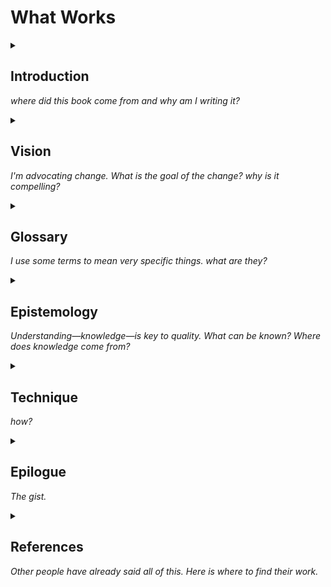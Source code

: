 # What Works

<details>
<summary>

## Introduction

_where did this book come from and why am I writing it?_

</summary>

- I aim to write software that doesn't have any bugs—that does exactly what I intend it to do.
- this book is a list of things I have tried that work
- mostly invented by other people
- some of this stuff has been known for 50+ years

### Advice about software development is contextual. Stay skeptical.

### This is all stuff that has actually worked in practice.

### This book can provide the start of a pattern language for your team.

### If it hurts, backtrack and try something else

### This is all old news

- TDD + the unix philosophy + XP + Christopher Alexander + the _Tao Te Ching_


### TL;DR: it's the Unix philosophy plus TDD (plus algebraic types, where available)

what isn't it? i.e. what have I tried that _hasn't_ worked?
- a lot of OOP: inheritance, active objects
- naive top-down procedural decomp
- pure functional programming
- just thinking harder or being smarter
- ATDD

what haven't I tried in earnest?
- logic programming

### TDD

### The Unix Philosophy

### Algebraic Types

</details>

<details>
<summary>

## Vision

_I'm advocating change. What is the goal of the change? why is it compelling?_

</summary>

### To what end? Quality.

- a quality system is/does what you expect
- "everything that helps is there, and everything that doesn't is left out" (find C.A. quote; this is a paraphrase)
- helps us feel at home, alive, present, comfortable, ourselves
  - we spend more and more of our time using computers. we need this.

### Mental Modeling

the opposite: confusion, feeling like a pinball, anxiety

### The means: Fast Feedback and transparency

When we can see more about what's going on in the system, we can mentally model its inner workings. When we can try things out and observe the result, we can learn what the system does by experimenting with it. The quicker we can do this, the quicker we reach a level of comfort where we experience quality.


### A vision of the future

- a bit disingenuous to call this a vision of the future. I've lived it.

- you come into work Monday morning. Failing test on your workstation reminds you where you left off the previous Friday. You fix the code, and within milliseconds, the test results turn blue-green indicating that all 1500 tests in your project are passing. You notice that, with your fix, there's now a redundant conditional in the code, and you remove it. The steady green of the test results confirms that this was a good idea.
- Backlog-based team standup
    - PM watched (via telemetry) some users apparently get confused by the new account-switching UX. He's going to collaborate with the team's designer for the next hour to work out a fix. He'd like one engineer to be there to give rough estimates of cost as they spitball solutions.
    - A quick conference between you and your pair- you decide that since your current feature is close to done, you will solo on the finishing touches and deploy it to the staging environment while your partner joins the PM and designer. You finish and deploy the code to staging in about 15 minutes (since deploying is just pushing to the main git branch; automation does the rest). You spend the next 45 minutes cleaning up some tech debt in a file you worked on recently.
    - Your pair returns. At this point, it's time for the weekly planning meeting. The PM describes the upcoming features and asks the engineers if they have any initial questions

When you return from the meeting, you notice the team's CI monitor is red! A quick check of the git history confirms that you were the one who pushed last, so after a quick conference with your team it is decided that you will work on fixing the build initially. By inspecting the test output, you quickly discover the problem: the CI server's timezone is set to UTC, but a test you added assumes that the system time will be in your local timezone. You fix the test so it will work reliably no matter in which timezone it's run. You commit and push your changes. The whole process takes about 5 minutes.

- next story you pick up is the one your pairing partner helped define this morning. (it's at the top of the backlog)

### Reflection on the vision

- the point is not to avoid making mistakes, but to catch them quickly (ideally, before users are affected) and reduce risk.

</details>

<details>
<summary>

## Glossary

_I use some terms to mean very specific things. what are they?_

</summary>

### Ways of Categorizing Tests

### Formal Test

### Informal Test

### Automated Test

### Manual Test

### Exploratory Testing

### Unit Test

### System Test

### Fast Test

### Slow Test

### Testing metaphors

- red
- green
- flake
- brittle
- against
- drive
    - in the way that an engine _drives_ a machine. tests provide the motive force
      for development
    - TODO: get a copy of _TDD by example_ and confirm that this is what Kent Beck intended.

### Test Doubles

- double
- dummy
- stub
- spy
- mock
- fake

### Test-Driven Development

### Algebraic Type Systems

- important differences from Java or C-style types
  - no null pointers or null object references
  - union types instead
  - can prove desirable properties of programs
  - check for exhaustive handling of different cases
- Bob Martin warns against embedding null-checking in the type system
  - The warning may be wise if your goal is to minimize changes to code
  - Forcing arguments to be present may complicate testing... but the
    existence of params that are sometimes not used may be
    a design smell! Possible solution: bottom type.

### Computational Process

### The Four Levels of Capability

- data
- computation
- machine
- effect

</details>

<details>
<summary>

## Epistemology

_Understanding—knowledge—is key to quality. What can be known? Where does knowledge come from?_

</summary>

### Inductive and Deductive reasoning

### The scientific method

### Analogy between science and TDD

### Tests as instruments

### Types are Proofs

### What types and tests can and can't do

</details>

<details>
<summary>

## Technique

_how?_

</summary>

<details>
<summary>

### Get Useful Feedback in 400 Milliseconds

</summary>

- tests
- types
- dev environment
- linters
- easier said than done. how do you make tests that fast?
    - you may need to write your own test framework (for now)
    - mock everything? nope.
    - you will need to change how you design.

</details>

### Interface design drives tests; tests drive implementation

### Designing top-down

- input/processing/output (Eric Roberts: _The Art and Science of C_)
- phrase the processing steps as app-agnostic utilities.
- hiding "implementation details" at this level is often detrimental.
- the goal should be to state what the program needs to do as straightforwardly as possible.
  Imagine reading the code aloud to another programmer. Would it help them understand
  how the problem gets solved? Or is it too vague, too high-level to actually explain anything?
  Or too low-level and grubby, so the solution is obscured?

### Limiting call depth

- too many layers make the code hard to follow
- a clear separation between mechanism and policy helps greatly.
  The mechanism code can have several layers of calls without causing readability
  problems, since it will seldom need to be read.

### Bring the language up to meet the problem

- pure top-down design breaks a problem into smaller and smaller pieces until the pieces
  are the fundamental operations of the programming language.
- in practice, I've found that designing _only_ top-down results in the creation of a lot
  of hard-to-understand ad-hoc functions, and, ultimately, duplicative code.
- instead, raise the level of abstraction of the "fundamental operations" so the solution
  is easy to express. In other words, design better mechanisms with which to express your
  policy.

### How to choose a test subject

- choosing a test subject is designing an interface
- adding tests stabilizes the interface (makes it harder to change). plan accordingly.
- design several collaborating parts at the same time?

### Ensuring integration with types

- you can also write a small number of integration tests. Often, just one is enough.

### Separate Computation from Effects

- a.k.a. "separate decisions from dependencies"

### Represent Effects as Values

### Use machines to interleave computation with effects

### Use fakes when the order / number of effects isn't critical

### Types and tests serve orthogonal purposes. Use both.

- when I say "types" I mean algebraic types.

### Use linters to find dead code

- avoid line length limits and other superficial style checks that force code to be asymmetrical.

### Write tests that catch your mistakes

- quote Kent Beck

> Program testing can be quite effective for showing the presence of bugs, but is hopelessly inadequate for showing their absence.
>
> —Edsger Dijkstra

### Ensure that everyone can run the tests

### As you work, run the tests several times per minute

### Remove all obstacles to getting continuous feedback

- obstacles can be psychological or technical

### There are four testing methods that are useful in different situations

- formal vs. informal
- manual vs. automated

### There are two main types of formal automated test

- system vs. unit

### System tests can serve many purposes. Know what yours are for.

- functional
- perf
- load
- stress
- recovery
- ...

### Testability is Worth Designing For

- geepaw calls this "the driven premise"

### There are five kinds of test doubles

- dummy, stub, spy, mock, fake

### There are two schools of thought about test driven development

- london vs. detroit

### There are two approaches to writing assertions

- state-based vs. message-based

### [Design] Separate Computation from Effects

### There are three kinds of code

- computation / pure functions
  - what a Turing Machine can compute
- suspendable machines
  - a Turing machine runs until it is "done". A suspendable machine can be observed and fiddled with as it computes.
  - can change state (within the OS process)
  - no one talks about these for some reason. people talk about state machines, which are a particular kind of suspendable machine.
  - cite Parnas
  - an OS process is a suspendable machine
- procedures
  - affect process-external state

### Judge code by consilience

- does it harmonize with the user's needs and expectations?
- can the programmers who will maintain it understand how it works? Can they add features to it without adding bugs?
- does it work well with the machine?
  - e.g. memory locality in row-oriented vs. column oriented layouts, arrays vs. linked lists. Arrays (copied on write) may be faster even when immutability is to be maintained. Profile before optimizing!

### A program is a theory about how to solve a problem

### Design interfaces, refactor implementations

### Review process, not just code

### Preserve immutability by copying on write

### [Testing] Keep test suites flat

### [Design] Keep the call graph flat

### [Testing] Start with the edges

- a.k.a. thorns around the gold

### [Testing] Control your experiments

- a.k.a. set up for success

### [Testing] Distrust test coverage measurements

### [Style] Make similar things look the same so important differences stand out

- your linter may fight you

### [Refactoring] Use the Flocking Rules to refactor toward symmetry

### When to use exceptions vs. error returns

### Algebraic properties of contracts

### Shallow Hierarchies

### Representing effects as data

### [Testing] Use tests to learn about your testing tools

 - use tests to discover what you don’t know by first writing the thing you do know.

### [Types] Make Illegal States Unrepresentable

### [Types] Make Equivalent States Identical

### [Types] Parse, Don't Validate

</details>

<details>
<summary>

## Epilogue

_The gist._

</summary>

> The ancient Masters were profound and subtle.<br/>
> Their wisdom was unfathomable.<br/>
> There is no way to describe it;<br/>
> all we can describe is their appearance.<br/>
>
> They were careful<br/>
> as someone crossing an iced-over stream.<br/>
> Alert as a warrior in enemy territory.<br/>
> Courteous as a guest.<br/>
> Fluid as melting ice.<br/>
> Shapable as a block of wood.<br/>
> Receptive as a valley.<br/>
> Clear as a glass of water.<br/>
>
> Do you have the patience to wait<br/>
> till your mud settles and the water is clear?<br/>
> Can you remain unmoving<br/>
> till the right action arises by itself?<br/>
>
> The Master doesn't seek fulfillment.<br/>
> Not seeking, not expecting,<br/>
> she is present, and can welcome all things.<br/>

> In pursuit of knowledge,<br/>
> every day something is added.<br/>
> In the practice of the Tao,<br/>
> every day something is dropped.<br/>
> Less and less do you need to force things,<br/>
> until finally you arrive at non-action.<br/>
> When nothing is [being] done,<br/>
> nothing is left undone.<br/>

> Act without doing;<br/>
> work without effort.<br/>
> Think of the small as large<br/>
> and the few as many.<br/>
> Confront the difficult<br/>
> while it is still easy;<br/>
> accomplish the great task<br/>
> by a series of small acts.<br/>
>
> The Master never reaches for the great;<br/>
> thus she achieves greatness.<br/>
> When she runs into a difficulty,<br/>
> she stops and gives herself to it.<br/>
> She doesn't cling to her own comfort;<br/>
> thus problems are no problem for her.<br/>
>
> What is rooted is easy to nourish.<br/>
> What is recent is easy to correct.<br/>
> What is brittle is easy to break.<br/>
> What is small is easy to scatter.<br/>
>
> Prevent trouble before it arises.<br/>
> Put things in order before they exist.<br/>
> The giant pine tree<br/>
> grows from a tiny sprout.<br/>
> The journey of a thousand miles<br/>
> starts from beneath your feet.<br/>
>
> Rushing into action, you fail.<br/>
> Trying to grasp things, you lose them.<br/>
> Forcing a project to completion,<br/>
> you ruin what was almost ripe.<br/>
>
> Therefore the Master takes action<br/>
> by letting things take their course.<br/>
> He remains as calm<br/>
> at the end as at the beginning.<br/>

> When he makes a mistake, he realizes it.<br/>
> Having realized it, he admits it.<br/>
> Having admitted it, he corrects it.<br/>
> He considers those who point out his faults<br/>
> as his most benevolent teachers.<br/>
> He thinks of his enemy<br/>
> as the shadow that he himself casts.<br/>

> The ancient Masters<br/>
> didn't try to educate the people,<br/>
> but kindly taught them to not-know.<br/>
>
> When they think that they know the answers,<br/>
> people are difficult to guide.<br/>
> When they know that they don't know,<br/>
> people can find their own way.<br/>

> If a country is governed wisely,<br/>
> its inhabitants will be content.<br/>
> They enjoy the labor of their hands<br/>
> and don't waste time inventing<br/>
> labor-saving machines.<br/>
> Since they dearly love their homes,<br/>
> they aren't interested in travel.<br/>
> There may be a few wagons and boats,<br/>
> but these don't go anywhere.<br/>
> There may be an arsenal of weapons,<br/>
> but nobody ever uses them.<br/>
> People enjoy their food,<br/>
> take pleasure in being with their families,<br/>
> spend weekends working in their gardens,<br/>
> delight in the doings of the neighborhood.<br/>
> And even though the next country is so close<br/>
> that people can hear its roosters crowing and its dogs barking,<br/>
> they are content to die of old age<br/>
> without ever having gone to see it.<br/>
>
> —_Tao Te Ching_, trans. Stephen Mitchell

</details>

<details>
<summary>

## References

_Other people have already said all of this. Here is where to find their work._

</summary>

- Eric S. Roberts: _The Art and Science of C_. Addison-Wesley, 1995.
- Alexis King: "Parse, Don't Validate". Personal blog, 2019. https://lexi-lambda.github.io/blog/2019/11/05/parse-don-t-validate/
- Matt Parker: “TDD: The Bad Parts” (video)
- Gary Bernhardt: “Boundaries” (video)
- Gary Bernhardt: “Fast Test, Slow Test” (video)
- [Christopher Alexander: The Timeless Way of Building (book)][Alexander1]
- [Christopher Alexander: The Nature of Order (book)][Alexander2]
- [Kent Beck: Extreme Programming Explained, 2nd ed (book)][Beck1]
- [Fred Brooks: The Mythical Man-Month (book)][Brooks1]
- [Robert M. Pirsig: Zen and the Art of Motorcycle Maintenance (book)][Pirsig1]
- [Sandi Metz and Katrina Owen: 99 bottles of OOP (e-book)][Metz1]
- [Eric S. Raymond: The Art of Unix Programming (html book)][Raymond1]
- David Parnas: "On the criteria to be used in decomposing systems into modules" (pdf paper)
- Michael Nygard: “Uncoupling” (video)
- Tony Hoare: "The Emperor's Old Clothes" (pdf)
- Ben Moseley and Peter Marks: “Out of the Tar Pit” (pdf)
- Gary Bernhardt: “Test Isolation Is About Avoiding Mocks” (html blog post)
- Jim Coplien: “Why Most Unit Testing is Waste” (pdf)
- Stephen Mitchell (translator): Tao Te Ching (book)

</details>

